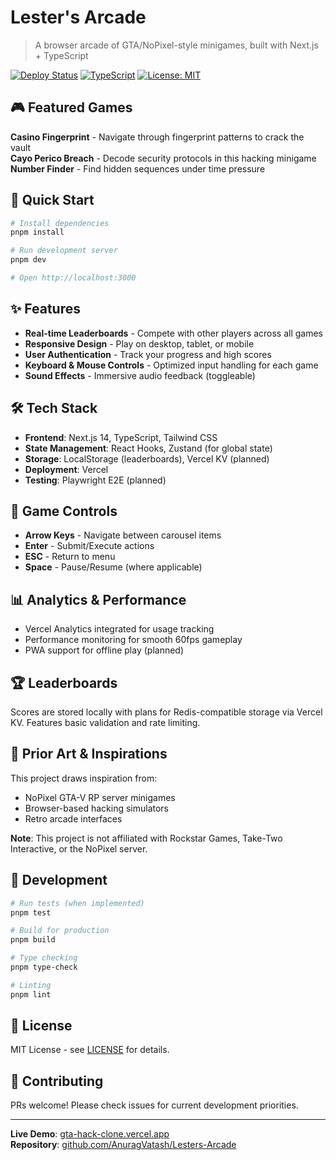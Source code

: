 # Lester's Arcade

> A browser arcade of GTA/NoPixel-style minigames, built with Next.js + TypeScript

[![Deploy Status](https://img.shields.io/badge/deploy-live-green)](https://gta-hack-clone.vercel.app/)
[![TypeScript](https://img.shields.io/badge/typescript-96%25-blue)](https://github.com/AnuragVatash/Lesters-Arcade)
[![License: MIT](https://img.shields.io/badge/License-MIT-yellow.svg)](https://opensource.org/licenses/MIT)

## 🎮 Featured Games

**Casino Fingerprint** - Navigate through fingerprint patterns to crack the vault  
**Cayo Perico Breach** - Decode security protocols in this hacking minigame  
**Number Finder** - Find hidden sequences under time pressure

## 🚀 Quick Start

```bash
# Install dependencies
pnpm install

# Run development server
pnpm dev

# Open http://localhost:3000
```

## ✨ Features

- **Real-time Leaderboards** - Compete with other players across all games
- **Responsive Design** - Play on desktop, tablet, or mobile
- **User Authentication** - Track your progress and high scores
- **Keyboard & Mouse Controls** - Optimized input handling for each game
- **Sound Effects** - Immersive audio feedback (toggleable)

## 🛠️ Tech Stack

- **Frontend**: Next.js 14, TypeScript, Tailwind CSS
- **State Management**: React Hooks, Zustand (for global state)
- **Storage**: LocalStorage (leaderboards), Vercel KV (planned)
- **Deployment**: Vercel
- **Testing**: Playwright E2E (planned)

## 🎯 Game Controls

- **Arrow Keys** - Navigate between carousel items
- **Enter** - Submit/Execute actions
- **ESC** - Return to menu
- **Space** - Pause/Resume (where applicable)

## 📊 Analytics & Performance

- Vercel Analytics integrated for usage tracking
- Performance monitoring for smooth 60fps gameplay
- PWA support for offline play (planned)

## 🏆 Leaderboards

Scores are stored locally with plans for Redis-compatible storage via Vercel KV. Features basic validation and rate limiting.

## 🎨 Prior Art & Inspirations

This project draws inspiration from:

- NoPixel GTA-V RP server minigames
- Browser-based hacking simulators
- Retro arcade interfaces

**Note**: This project is not affiliated with Rockstar Games, Take-Two Interactive, or the NoPixel server.

## 🧪 Development

```bash
# Run tests (when implemented)
pnpm test

# Build for production
pnpm build

# Type checking
pnpm type-check

# Linting
pnpm lint
```

## 📝 License

MIT License - see [LICENSE](LICENSE) for details.

## 🤝 Contributing

PRs welcome! Please check issues for current development priorities.

---

**Live Demo**: [gta-hack-clone.vercel.app](https://gta-hack-clone.vercel.app/)  
**Repository**: [github.com/AnuragVatash/Lesters-Arcade](https://github.com/AnuragVatash/Lesters-Arcade)
